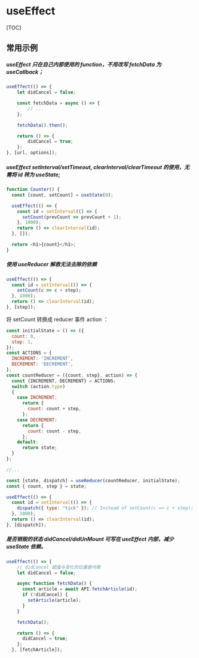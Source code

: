 # useEffect

[TOC]

## 常用示例

##### useEffect 只在自己内部使用的 function，不用改写 fetchData 为 useCallback；

```javascript
useEffect(() => {
    let didCancel = false;

    const fetchData = async () => {
        // ...
    };

    fetchData().then();

    return () => {
        didCancel = true;
    };
}, [url, options]);
```

##### useEffect setInterval/setTimeout, clearInterval/clearTimeout 的使用，无需将 id 转为 useState;
```javascript
function Counter() {
  const [count, setCount] = useState(0);

  useEffect(() => {
    const id = setInterval(() => {
      setCount(prevCount => prevCount + 1);
    }, 1000);
    return () => clearInterval(id);
  }, []);

  return <h1>{count}</h1>;
}
```

##### 使用 useReducer 解救无法去除的依赖
```javascript
useEffect(() => {
  const id = setInterval(() => {
    setCount(c => c + step);
  }, 1000);
  return () => clearInterval(id);
}, [step]);
```
将 setCount 转换成 reducer 事件 action ：
```javascript
const initialState = () => ({
  count: 0,
  step: 1,
});
const ACTIONS = {
  INCREMENT: 'INCREMENT',
  DECREMENT: 'DECREMENT',
};
const countReducer = ({count, step}, action) => {
  const {INCREMENT, DECREMENT} = ACTIONS;
  switch (action.type) 
  {
    case INCREMENT: 
      return {
        count: count + step,
      };
    case DECREMENT: 
      return {
        count: count - step,
      };
    default:
      return state;
  }
};

//...

const [state, dispatch] = useReducer(countReducer, initialState);
const { count, step } = state;

useEffect(() => {
  const id = setInterval(() => {
    dispatch({ type: "tick" }); // Instead of setCount(c => c + step);
  }, 1000);
  return () => clearInterval(id);
}, [dispatch]);

```

##### 是否销毁的状态 didCancel/didUnMount 可写在 useEffect 内部，减少 useState 依赖。

```javascript
useEffect(() => {
    // didCancel 赋值与变化的位置更内聚
    let didCancel = false;

    async function fetchData() {
      const article = await API.fetchArticle(id);
      if (!didCancel) {
        setArticle(article);
      }
    }

    fetchData();

    return () => {
      didCancel = true;
    };
  }, [fetchArticle]);
```